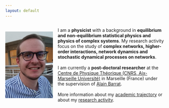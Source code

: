 ```yaml
---
layout: default
---
```

<style>
.container {
  display: flex;
  align-items: center;
  gap: 15px; 
}

.container img {
  max-width: 30%; 
  height: auto;
}

.container p {
  flex: 1; 
}

  
@media (max-width: 768px) {
  .container {
    flex-direction: column;
    text-align: center; 
  }

  .container img {
    max-width: 80%; 
  }
}
</style>

<div class="container">
  <img src="/pictures/me.jpg" alt="Marco Mancastroppa">
  <p>I am a <b>physicist</b> with a background in <b>equilibrium and non-equilibrium statistical physics and physics of complex systems</b>. My research activity focus on the study of <b>complex networks, higher-order interactions, network dynamics and stochastic dynamical processes on networks</b>.<br><br>
    I am currently a <b>post-doctoral researcher</b> at the <a href="https://www.cpt.univ-mrs.fr/">Centre de Physique Théorique (CNRS, Aix-Marseille Université)</a> in Marseille (France) under the supervision of <a href="https://www.cpt.univ-mrs.fr/~barrat/">Alain Barrat</a>.<br><br>
    More information about my <a href="https://marco-mancastroppa.github.io/timeline.html">academic trajectory</a> or about my <a href="https://marco-mancastroppa.github.io/publications.html">research activity</a>.
</p>
</div>
